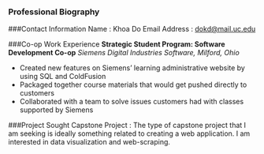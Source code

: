
### Professional Biography

###Contact Information
Name
: Khoa Do
Email Address
: dokd@mail.uc.edu


###Co-op Work Experience
**Strategic Student Program: Software Development Co-op**
*Siemens Digital Industries Software, Milford, Ohio*
- Created new features on Siemens’ learning administrative website by using SQL and ColdFusion
- Packaged together course materials that would get pushed directly to customers
- Collaborated with a team to solve issues customers had with classes supported by Siemens


###Project Sought
Capstone Project
: The type of capstone project that I am seeking is ideally something related to creating a web application. I am interested in data visualization and web-scraping.